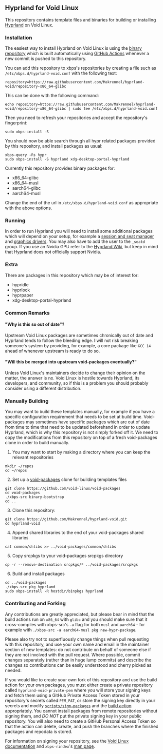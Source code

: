 ## Hyprland for Void Linux

This repository contains template files and binaries for building or installing [Hyprland](https://github.com/hyprwm/Hyprland) on Void Linux.

### Installation

The easiest way to install Hyprland on Void Linux is using the [binary repository](https://github.com/Makrennel/hyprland-void/tree/repository-x86_64-glibc) which is built automatically using [GitHub Actions](https://github.com/Makrennel/hyprland-void/blob/master/.github/workflows/build-latest.yml) whenever a new commit is pushed to this repository.

You can add this repository to xbps's repositories by creating a file such as `/etc/xbps.d/hyprland-void.conf` with the following text:

```
repository=https://raw.githubusercontent.com/Makrennel/hyprland-void/repository-x86_64-glibc
```

This can be done with the following command:
```
echo repository=https://raw.githubusercontent.com/Makrennel/hyprland-void/repository-x86_64-glibc | sudo tee /etc/xbps.d/hyprland-void.conf
```
Then you need to refresh your repositories and accept the repository's fingerprint:
```
sudo xbps-install -S
```

You should now be able search through all hypr related packages provided by this repository, and install packages as usual:

```
xbps-query -Rs hypr
sudo xbps-install -S hyprland xdg-desktop-portal-hyprland
```

Currently this repository provides binary packages for:

- x86_64-glibc
- x86_64-musl
- aarch64-glibc
- aarch64-musl

Change the end of the url in `/etc/xbps.d/hyprland-void.conf` as appropriate with the above options.

### Running

In order to run Hyprland you will need to install some additional packages which will depend on your setup, for example a [session and seat manager](https://docs.voidlinux.org/config/session-management.html) and [graphics drivers](https://docs.voidlinux.org/config/graphical-session/graphics-drivers/index.html). You may also have to add the user to the `_seatd` group. If you use an Nvidia GPU refer to the [Hyprland Wiki](https://wiki.hyprland.org/Nvidia), but keep in mind that Hyprland does not officially support Nvidia.

### Extra
There are packages in this repository which may be of interest for:

- hypridle
- hyprlock
- hyprpaper
- xdg-desktop-portal-hyprland

### Common Remarks
#### "Why is this so out of date"?

Upstream Void Linux packages are sometimes chronically out of date and Hyprland tends to follow the bleeding edge. I will not risk breaking someone's system by providing, for example, a core package like `GCC 14` ahead of whenever upstream is ready to do so.

#### "Will this be merged into upstream void-packages eventually?"

Unless Void Linux's maintainers decide to change their opinion on the matter, the answer is no. Void Linux is hostile towards Hyprland, its developers, and community, so if this is a problem you should probably consider using a different distribution.

### Manually Building

You may want to build these templates manually, for example if you have a specific configuration requirement that needs to be set at build time. Void-packages may sometimes have specific packages which are out of date from time to time that need to be updated beforehand in order to update Hyprland, which is why this repository is not simply forked off it. We need to copy the modifications from this repository on top of a fresh void-packages clone in order to build manually.

1) You may want to start by making a directory where you can keep the relevant repositories

```
mkdir ~/repos
cd ~/repos
```

2) Set up a [void-packages](https://github.com/void-linux/void-packages) clone for building templates files

```
git clone https://github.com/void-linux/void-packages
cd void-packages
./xbps-src binary-bootstrap
cd ..
```

3) Clone this repository:

```
git clone https://github.com/Makrennel/hyprland-void.git
cd hyprland-void
```

4) Append shared libraries to the end of your void-packages shared libraries

```
cat common/shlibs >> ../void-packages/common/shlibs
```

5) Copy srcpkgs to your void-packages srcpkgs directory

```
cp -r --remove-destination srcpkgs/* ../void-packages/srcpkgs
```

6) Build and install packages

```
cd ../void-packages
./xbps-src pkg hyprland
sudo xbps-install -R hostdir/binpkgs hyprland
```

### Contributing and Forking

Any contributions are greatly appreciated, but please bear in mind that the build actions run on `x86_64` with `glibc` and you should make sure that it cross-compiles with xbps-src's `-a` flag for both `musl` and `aarch64` - for example with `./xbps-src -a aarch64-musl pkg new-hypr-package`.

Please also try not to superfluously change things when pull requesting with this repository, and use your own name and email in the maintainer section of new templates: do not contribute on behalf of someone else if they are not involved with the pull request. Where possible, commit changes separately (rather than in huge lump commits) and describe the changes so contributions can be easily understood and cherry picked as needed.

If you would like to create your own fork of this repository and use the build action for your own packages, you must either create a private repository called `hyprland-void-private-pem` where you will store your signing keys and fetch them using a GitHub Private Access Token stored in your repository's secrets called `PEM_PAT`, or store the signing key directly in your secrets and modify [`scripts/sign-packages`](https://github.com/Makrennel/hyprland-void/blob/master/scripts/sign-packages) and the [build action](https://github.com/Makrennel/hyprland-void/blob/master/.github/workflows/build-latest.yml) appropriately. You cannot install packages from remote repositories without signing them, and *DO NOT* put the private signing key in your public repository.  You will also need to create a GitHub Personal Access Token so that the action can delete, create, and push the branches where the finished packages and repodata is stored.

For information on signing your repository, see the [Void Linux documentation](https://docs.voidlinux.org/xbps/repositories/signing.html) and `xbps-rindex`'s [man page](https://man.voidlinux.org/xbps-rindex.1).
